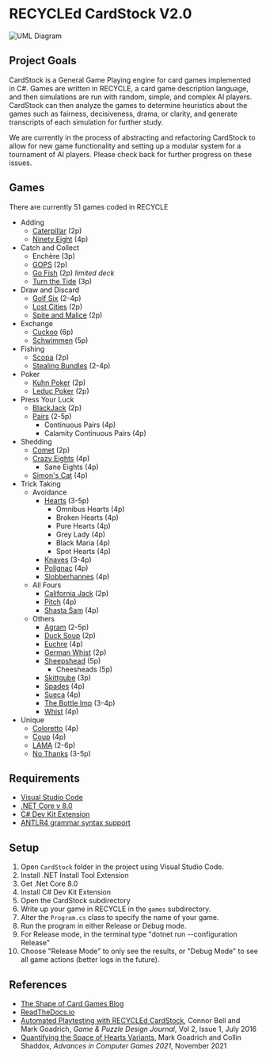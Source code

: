 ﻿# RECYCLEd CardStock V2.0

![UML Diagram](CardStock.png)

## Project Goals

CardStock is a General Game Playing engine for card games implemented 
in C#. Games are written in RECYCLE, a card game description language, and
then simulations are run with random, simple, and complex AI players. CardStock can then
analyze the games to determine heuristics about the games
such as fairness, decisiveness, drama, or clarity, and generate transcripts of
each simulation for further study.

We are currently in the process of abstracting and refactoring CardStock to allow
for new game functionality and setting up a modular system for a
tournament of AI players. Please check back for further progress on these issues.

## Games

There are currently 51 games coded in RECYCLE

* Adding
    * [Caterpillar](http://www.parlettgames.uk/oricards/caterpil.html) (2p)
    * [Ninety Eight](https://www.pagat.com/adders/98.html) (4p)
* Catch and Collect
    * Enchère (3p)
    * [GOPS](https://www.pagat.com/misc/gops.html) (2p)
    * [Go Fish](https://www.pagat.com/quartet/gofish.html) (2p) *limited deck*
    * [Turn the Tide](https://gamewright.com/pdfs/Rules/TurnTheTide-RULES.pdf) (3p)
* Draw and Discard
    * [Golf Six](https://www.pagat.com/draw/golf.html) (2-4p)
    * [Lost Cities](https://cdn.1j1ju.com/medias/c8/66/47-lost-cities-rulebook.pdf) (2p)
    * [Spite and Malice](https://www.pagat.com/patience/spitemal.html) (2p)
* Exchange
    * [Cuckoo](https://www.pagat.com/cuckoo/cuckoo.html) (6p)
    * [Schwimmen](https://www.pagat.com/commerce/schwimmen.html) (5p)
* Fishing
    * [Scopa](https://www.pagat.com/fishing/scopa.html) (2p)
    * [Stealing Bundles](https://www.pagat.com/fishing/bundle.html) (2-4p)
* Poker
    * [Kuhn Poker](https://en.wikipedia.org/wiki/Kuhn_poker) (2p)
    * [Leduc Poker](https://pettingzoo.farama.org/environments/classic/leduc_holdem/) (2p)
* Press Your Luck
    * [BlackJack](https://www.pagat.com/banking/blackjack.html) (2p)
    * [Pairs](https://cheapass.com/wp-content/uploads/2018/02/PairsCompanionBookWebFeb2018.pdf) (2-5p)
        * Continuous Pairs (4p)
        * Calamity Continuous Pairs (4p)
* Shedding
    * [Comet](http://www.catsatcards.com/Games/Comet.html) (2p)
    * [Crazy Eights](https://www.pagat.com/eights/crazy8s.html) (4p)
        * Sane Eights (4p)
    * [Simon's Cat](https://www.sjgames.com/simonscat/Simons-Cat-Rules.pdf) (4p)
* Trick Taking
    * Avoidance
        * [Hearts](https://www.pagat.com/reverse/hearts.html) (3-5p)
           * Omnibus Hearts (4p)
           * Broken Hearts (4p)
           * Pure Hearts (4p)
           * Grey Lady (4p)
           * Black Maria (4p)
           * Spot Hearts (4p)
        * [Knaves](http://whiteknucklecards.com/games/knaves.html) (3-4p)
        * [Polignac](http://whiteknucklecards.com/games/polignac.html) (4p)
        * [Slobberhannes](http://whiteknucklecards.com/games/slobberhannes.html) (4p)
    * All Fours
        * [California Jack](https://www.bicyclecards.com/how-to-play/california-jack/) (2p)
        * [Pitch](https://www.pagat.com/allfours/pitch.html#players) (4p)
        * [Shasta Sam](https://www.bicyclecards.com/how-to-play/shasta-sam/) (4p)
    * Others
       * [Agram](https://www.pagat.com/last/agram.html) (2-5p)
       * [Duck Soup](http://www.parlettgames.uk/oricards/ducksoup.html) (2p)
       * [Euchre](https://www.pagat.com/euchre/euchre.html) (4p)
       * [German Whist](https://www.pagat.com/whist/german_whist.html) (2p)
       * [Sheepshead](https://www.pagat.com/schafkopf/shep.html) (5p)
           * Cheesheads (5p)
       * [Skittgube](https://www.pagat.com/beating/skitgubbe.html) (3p)
       * [Spades](https://www.pagat.com/auctionwhist/spades.html) (4p)
       * [Sueca](https://www.pagat.com/aceten/sueca.html) (4p)
       * [The Bottle Imp](https://tesera.ru/images/items/11335/Bottle_Imp_Rules_EN.pdf) (3-4p)
       * [Whist](https://www.pagat.com/whist/whist.html) (4p)
* Unique
    * [Coloretto](https://www.riograndegames.com/wp-content/uploads/2013/02/Coloretto-Rules.pdf) (4p)
    * [Coup](http://boardgame.bg/coup%20rules%20pdf.pdf) (4p)
    * [LAMA](https://boardgamegeek.com/filepage/180052/lama-official-rules) (2-6p)
    * [No Thanks](https://world-of-board-games.com.sg/docs/No-Thanks.pdf) (3-5p)

## Requirements

* [Visual Studio Code](https://code.visualstudio.com/)
* [.NET Core v 8.0](https://dotnet.microsoft.com/en-us/download/dotnet/8.0)
* [C# Dev Kit Extension](https://marketplace.visualstudio.com/items/?itemName=ms-dotnettools.csdevkit)
* [ANTLR4 grammar syntax support](https://marketplace.visualstudio.com/items/?itemName=mike-lischke.vscode-antlr4)

## Setup

1. Open `CardStock` folder in the project using Visual Studio Code.
2. Install .NET Install Tool Extension
3. Get .Net Core 8.0
4. Install C# Dev Kit Extension
5. Open the CardStock subdirectory
6. Write up your game in RECYCLE in the `games` subdirectory.
7. Alter the `Program.cs` class to specify the name of your game.
8. Run the program in either Release or Debug mode.
9. For Release mode, in the terminal type "dotnet run --configuration Release"
10. Choose "Release Mode" to only see the results, or "Debug Mode" to see all game actions (better logs in the future).

## References

* [The Shape of Card Games Blog](http://mgoadric.github.io/cardstock)
* [ReadTheDocs.io](http://cardstock.readthedocs.io)
* [Automated Playtesting with RECYCLEd CardStock](http://mark.goadrich.com/articles/issue-2-1-09-recycled.pdf), Connor Bell and Mark Goadrich, *Game & Puzzle Design Journal*, Vol 2, Issue 1, July 2016
* [Quantifying the Space of Hearts Variants](http://mark.goadrich.com/articles/Hearts_ACS_2021.pdf), Mark Goadrich and Collin Shaddox, *Advances in Computer Games 2021*, November 2021
